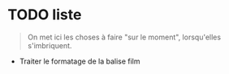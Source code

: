 # TODO liste

> On met ici les choses à faire "sur le moment", lorsqu'elles s'imbriquent.

* Traiter le formatage de la balise film
